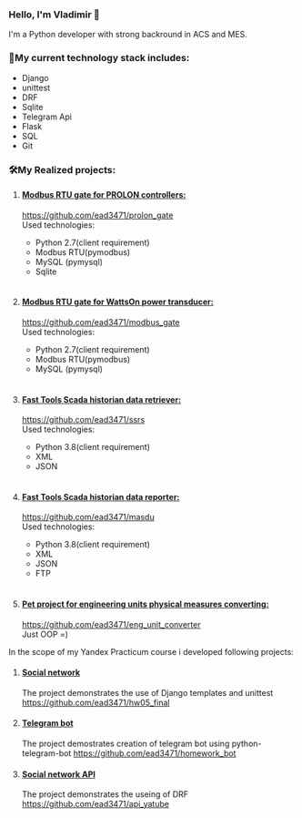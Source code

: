 ### Hello, I'm Vladimir 👋

I'm a Python developer with strong backround in ACS and MES. 

### 💪My current technology stack includes: 
 - Django
 - unittest
 - DRF
 - Sqlite
 - Telegram Api
 - Flask
 - SQL
 - Git


### 🛠**My Realized projects:**
 1. #### <u>Modbus RTU gate for PROLON controllers:</u>
    https://github.com/ead3471/prolon_gate <br>
    Used technologies:
     - Python 2.7(client requirement)
     - Modbus RTU(pymodbus)
     - MySQL (pymysql)
     - Sqlite
    <br>
 2. #### <u>Modbus RTU gate for WattsOn power transducer:</u>
    https://github.com/ead3471/modbus_gate <br>
    Used technologies:
     - Python 2.7(client requirement)
     - Modbus RTU(pymodbus)
     - MySQL (pymysql)
    <br>
 3. #### <u>Fast Tools Scada historian data retriever:</u>
    https://github.com/ead3471/ssrs <br>
    Used technologies:
     - Python 3.8(client requirement)
     - XML
     - JSON
    <br>
 4. #### <u>Fast Tools Scada historian data reporter:</u>
    https://github.com/ead3471/masdu <br>
    Used technologies:
     - Python 3.8(client requirement)
     - XML
     - JSON
     - FTP
    <br>

5. #### <u>Pet project for engineering units physical measures converting:</u>
    https://github.com/ead3471/eng_unit_converter <br>
    Just OOP =)
    <br>

In the scope of my Yandex Practicum course i developed following projects:
1. #### <u>Social network</u>
    The project demonstrates the use of Django templates and unittest
    https://github.com/ead3471/hw05_final
2. #### <u>Telegram bot</u>
    The project demostrates creation of telegram bot using python-telegram-bot
    https://github.com/ead3471/homework_bot
3. #### <u>Social network API</u>
    The project demonstrates the useing of DRF
    https://github.com/ead3471/api_yatube



<!--
**ead3471/ead3471** is a ✨ _special_ ✨ repository because its `README.md` (this file) appears on your GitHub profile.

Here are some ideas to get you started:

- 🔭 I’m currently working on ...
- 🌱 I’m currently learning ...
- 👯 I’m looking to collaborate on ...
- 🤔 I’m looking for help with ...
- 💬 Ask me about ...
- 📫 How to reach me: ...
- 😄 Pronouns: ...
- ⚡ Fun fact: ...
-->

